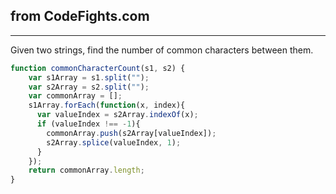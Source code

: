 from CodeFights.com
---
---
Given two strings, find the number of common characters between them.

```js
function commonCharacterCount(s1, s2) {
    var s1Array = s1.split("");
    var s2Array = s2.split("");
    var commonArray = [];
    s1Array.forEach(function(x, index){
      var valueIndex = s2Array.indexOf(x);
      if (valueIndex !== -1){        
        commonArray.push(s2Array[valueIndex]);
        s2Array.splice(valueIndex, 1);
      }
    });
    return commonArray.length;
}
```
